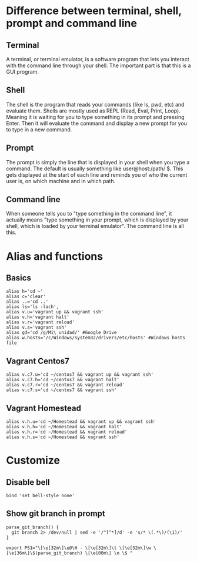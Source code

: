 # Difference between terminal, shell, prompt and command line
## Terminal
A terminal, or terminal emulator, is a software program that lets you interact with the command line through your shell. The important part is that this is a GUI program.
## Shell
The shell is the program that reads your commands (like ls, pwd, etc) and evaluate them. Shells are mostly used as REPL (Read, Eval, Print, Loop). Meaning it is waiting for you to type something in its prompt and pressing Enter. Then it will evaluate the command and display a new prompt for you to type in a new command.
## Prompt
The prompt is simply the line that is displayed in your shell when you type a command. The default is usually something like user@host:/path/ $. This gets displayed at the start of each line and reminds you of who the current user is, on which machine and in which path.
## Command line
When someone tells you to "type something in the command line", it actually means "type something in your prompt, which is displayed by your shell, which is loaded by your terminal emulator". The command line is all this.

# Alias and functions
## Basics
```
alias h='cd ~'
alias c='clear'
alias ..='cd ..'
alias ls='ls -lach',
alias v.u='vagrant up && vagrant ssh'
alias v.h='vagrant halt'
alias v.r='vagrant reload'
alias v.s='vagrant ssh'
alias gd='cd /g/Mi\ unidad/' #Google Drive
alias w.hosts='/c/Windows/system32/drivers/etc/hosts' #Windows hosts file
```
## Vagrant Centos7
```
alias v.c7.u='cd ~/centos7 && vagrant up && vagrant ssh'
alias v.c7.h='cd ~/centos7 && vagrant halt'
alias v.c7.r='cd ~/centos7 && vagrant reload'
alias v.c7.s='cd ~/centos7 && vagrant ssh'
```
## Vagrant Homestead
```
alias v.h.u='cd ~/Homestead && vagrant up && vagrant ssh'
alias v.h.h='cd ~/Homestead && vagrant halt'
alias v.h.r='cd ~/Homestead && vagrant reload'
alias v.h.s='cd ~/Homestead && vagrant ssh'
```

# Customize
## Disable bell
```
bind 'set bell-style none'
```
## Show git branch in prompt
```
parse_git_branch() {
  git branch 2> /dev/null | sed -e '/^[^*]/d' -e 's/* \(.*\)/(\1)/'
}

export PS1="\[\e[32m\]\u@\H - \[\e[32m\]\t \[\e[32m\]\w \[\e[36m\]\$(parse_git_branch) \[\e[00m\] \n \$ "
```
